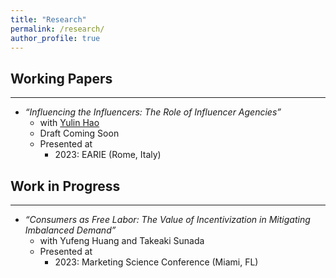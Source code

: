 ```yaml
---
title: "Research"
permalink: /research/
author_profile: true
---
```


## Working Papers
---
* *“Influencing the Influencers: The Role of Influencer Agencies”* 
  * with [Yulin Hao](https://www.yulinhao.net/home)
  * Draft Coming Soon
  * Presented at 
    * 2023: EARIE (Rome, Italy)
  
## Work in Progress
---
* *“Consumers as Free Labor: The Value of Incentivization in Mitigating Imbalanced Demand”*
  * with Yufeng Huang and Takeaki Sunada
  * Presented at
    * 2023: Marketing Science Conference (Miami, FL)


